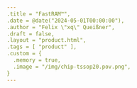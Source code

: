 ```yaml
---
.title = "FastRAM™",
.date = @date("2024-05-01T00:00:00"),
.author = "Felix \"xq\" Queißner",
.draft = false,
.layout = "product.html",
.tags = [ "product" ],
.custom = {
  .memory = true,
  .image = "/img/chip-tssop20.pov.png",
}
---
```

